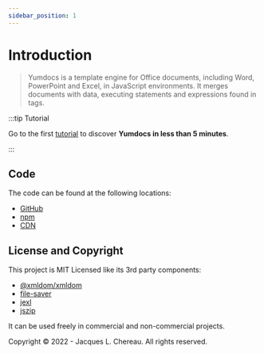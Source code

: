 ```yaml
---
sidebar_position: 1
---
```


# Introduction

> Yumdocs is a template engine for Office documents, including Word, PowerPoint and Excel, in JavaScript environments. It merges documents with data, executing statements and expressions found in tags.

:::tip Tutorial

Go to the first [tutorial](./tutorials/01-nodejs-tutorial.md) to discover **Yumdocs in less than 5 minutes**.

:::

## Code

The code can be found at the following locations:

-  [GitHub](https://github.com/yumdocs/yumdocs)
-  [npm](https://www.npmjs.com/package/@yumdocs/yumdocs)
-  [CDN](https://unpkg.com/@yumdocs/yumdocs@latest/dist/index.umd.js)

## License and Copyright

This project is MIT Licensed like its 3rd party components:

- [@xmldom/xmldom](https://github.com/xmldom/xmldom/blob/master/LICENSE)
- [file-saver](https://github.com/eligrey/FileSaver.js/blob/master/LICENSE.md)
- [jexl](https://github.com/TomFrost/Jexl/blob/master/LICENSE.txt)
- [jszip](https://github.com/Stuk/jszip/blob/main/LICENSE.markdown)

It can be used freely in commercial and non-commercial projects.

Copyright © 2022 - Jacques L. Chereau. All rights reserved.